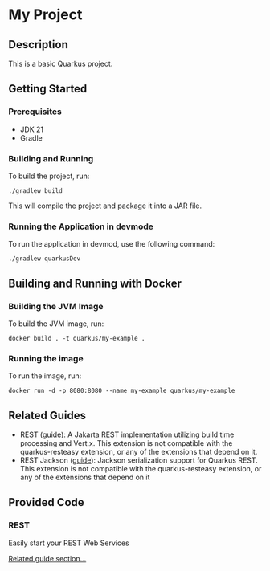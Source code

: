 # My Project

## Description

This is a basic Quarkus project.

## Getting Started

### Prerequisites

- JDK 21
- Gradle

### Building and Running

To build the project, run:

```shell
./gradlew build
```

This will compile the project and package it into a JAR file.

### Running the Application in devmode

To run the application in devmod, use the following command:

```shell
./gradlew quarkusDev
```

## Building and Running with Docker

### Building the JVM Image

To build the JVM image, run:

```shell
docker build . -t quarkus/my-example .
```

### Running the image


To run the image, run:

```shell
docker run -d -p 8080:8080 --name my-example quarkus/my-example
```

## Related Guides

- REST ([guide](https://quarkus.io/guides/rest)): A Jakarta REST implementation utilizing build time processing and Vert.x. This extension is not compatible with the quarkus-resteasy extension, or any of the extensions that depend on it.
- REST Jackson ([guide](https://quarkus.io/guides/rest#json-serialisation)): Jackson serialization support for Quarkus REST. This extension is not compatible with the quarkus-resteasy extension, or any of the extensions that depend on it

## Provided Code

### REST

Easily start your REST Web Services

[Related guide section...](https://quarkus.io/guides/getting-started-reactive#reactive-jax-rs-resources)
